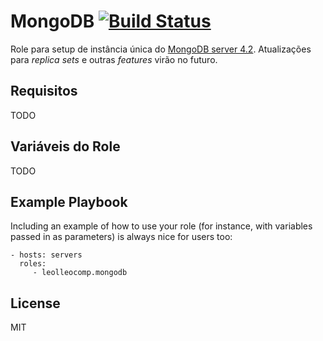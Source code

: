 MongoDB [![Build Status](https://travis-ci.com/leolleocomp/mongodb.svg?branch=master)](https://travis-ci.com/leolleocomp/mongodb)
=========

Role para setup de instância única do [MongoDB server 4.2](https://docs.mongodb.com/manual/). Atualizações para _replica sets_ e outras _features_ virão no futuro.

Requisitos
------------

TODO

Variáveis do Role
--------------

TODO

Example Playbook
----------------

Including an example of how to use your role (for instance, with variables passed in as parameters) is always nice for users too:

    - hosts: servers
      roles:
         - leolleocomp.mongodb

License
-------

MIT
